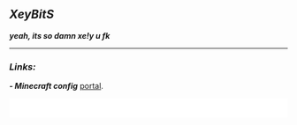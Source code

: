 ## ***XeyBitS***
***yeah, its so damn xe!y u fk***

----

### ***Links:*** <br>
***- Minecraft config*** [portal](minecraft/MINECRAFT.md).

<div>
  <img width="max" src="assets/flow.svg">
</div>
